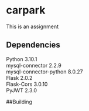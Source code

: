 # carpark
This is an assignment

## Dependencies
Python                   3.10.1 <br />
mysql-connector          2.2.9 <br />
mysql-connector-python   8.0.27  <br />
Flask                    2.0.2 <br />
Flask-Cors               3.0.10 <br />
PyJWT                    2.3.0 <br />


##Building 
